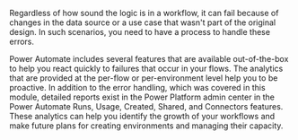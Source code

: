 Regardless of how sound the logic is in a workflow, it can fail because of changes in the data source or a use case that wasn't part of the original design. In such scenarios, you need to have a process to handle these errors.

Power Automate includes several features that are available out-of-the-box to help you react quickly to failures that occur in your flows. The analytics that are provided at the per-flow or per-environment level help you to be proactive. In addition to the error handling, which was covered in this module, detailed reports exist in the Power Platform admin center in the Power Automate Runs, Usage, Created, Shared, and Connectors features. These analytics can help you identify the growth of your workflows and make future plans for creating environments and managing their capacity.
